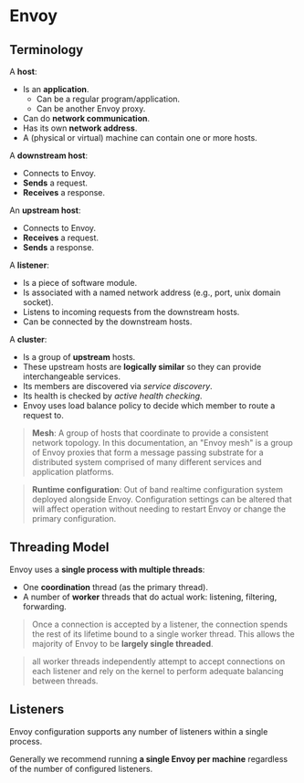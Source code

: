 # Envoy

## Terminology

A **host**:
- Is an **application**.
  - Can be a regular program/application.
  - Can be another Envoy proxy.
- Can do **network communication**.
- Has its own **network address**.
- A (physical or virtual) machine can contain one or more hosts.

A **downstream host**:
- Connects to Envoy.
- **Sends** a request.
- **Receives** a response.

An **upstream host**:
- Connects to Envoy.
- **Receives** a request.
- **Sends** a response.

A **listener**:
- Is a piece of software module.
- Is associated with a named network address (e.g., port, unix domain socket).
- Listens to incoming requests from the downstream hosts.
- Can be connected by the downstream hosts.

A **cluster**:
- Is a group of **upstream** hosts.
- These upstream hosts are **logically similar** so they can provide interchangeable services.
- Its members are discovered via _service discovery_.
- Its health is checked by _active health checking_.
- Envoy uses load balance policy to decide which member to route a request to.

> **Mesh**: A group of hosts that coordinate to provide a consistent network topology. In this documentation, an "Envoy mesh" is a group of Envoy proxies that form a message passing substrate for a distributed system comprised of many different services and application platforms.

> **Runtime configuration**: Out of band realtime configuration system deployed alongside Envoy. Configuration settings can be altered that will affect operation without needing to restart Envoy or change the primary configuration.

## Threading Model

Envoy uses a **single process with multiple threads**:
- One **coordination** thread (as the primary thread).
- A number of **worker** threads that do actual work: listening, filtering, forwarding.

> Once a connection is accepted by a listener, the connection spends the rest of its lifetime bound to a single worker thread. This allows the majority of Envoy to be **largely single threaded**.

> all worker threads independently attempt to accept connections on each listener and rely on the kernel to perform adequate balancing between threads.

## Listeners

Envoy configuration supports any number of listeners within a single process.

Generally we recommend running **a single Envoy per machine** regardless of the number of configured listeners.

